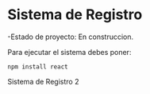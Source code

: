 <h1> Sistema de Registro </h1>

-Estado de proyecto: En construccion. 

Para ejecutar el sistema debes poner:

```npm install react```

Sistema de Registro 2 
